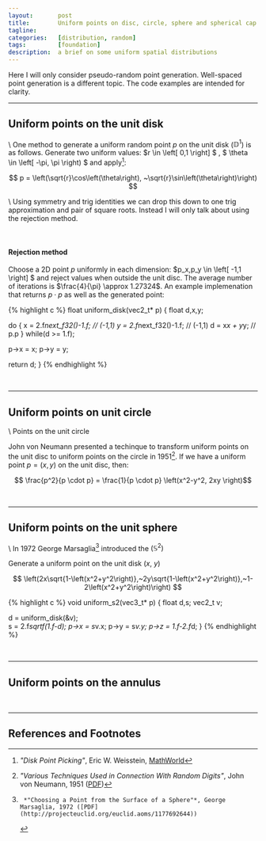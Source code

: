 ```yaml
---
layout:       post
title:        Uniform points on disc, circle, sphere and spherical cap
tagline:      
categories:   [distribution, random]
tags:         [foundation]
description:  a brief on some uniform spatial distributions
---
```


Here I will only consider pseudo-random point generation.  Well-spaced point generation is a different topic.  The code examples are intended for clarity.

------

Uniform points on the unit disk
------

\\
One method to generate a uniform random point $p$ on the unit disk ($\mathbb{D}^1$) is as follows.  Generate two uniform values: $r \in \left[ 0,1 \right] $ , $ \theta \in \left[ -\pi, \pi \right) $ and apply[^mwDisc]:

$$ p = \left(\sqrt{r}\cos\left(\theta\right), ~\sqrt{r}\sin\left(\theta\right)\right) $$

\\
Using symmetry and trig identities we can drop this down to one trig approximation and pair of square roots.  Instead I will only talk about using the rejection method.

<br>

#### Rejection method

Choose a 2D point $p$ uniformly in each dimension: $p_x,p_y \in \left[ -1,1 \right] $ and reject values when outside the unit disc.  The average number of iterations is $\frac{4}{\pi} \approx 1.27324$.  An example implemenation that returns $p \cdot p$ as well as the generated point:

{% highlight c %}
float uniform_disk(vec2_t* p)
{
  float d,x,y;

  do {
    x = 2.f*next_f32()-1.f;   // (-1,1)
    y = 2.f*next_f32()-1.f;   // (-1,1)
    d = x*x + y*y;            // p.p
  } while(d >= 1.f);

  p->x = x;
  p->y = y;

  return d;
}
{% endhighlight %}


<br>

------

Uniform points on unit circle
------

\\
Points on the unit circle 

John von Neumann presented a techinque to transform uniform points on the unit disc to uniform points on the circle in 1951[^jvnCircle].  If we have a uniform point $p = \left(x,y \right)$ on the unit disc, then:

$$ \frac{p^2}{p \cdot p} = \frac{1}{p \cdot p}  \left(x^2-y^2, 2xy \right)$$


<br>

------

Uniform points on the unit sphere 
------

\\
In 1972 George Marsaglia[^gm] introduced the $\left(\mathbb{S}^2\right)$

Generate a uniform point on the unit disk $\left(x,~y\right)$


$$
   \left(2x\sqrt{1-\left(x^2+y^2\right)},~2y\sqrt{1-\left(x^2+y^2\right)},~1-2\left(x^2+y^2\right)\right)
$$


{% highlight c %}
void uniform_s2(vec3_t* p)
{
  float d,s;
  vec2_t v;

  d = uniform_disk(&v);  
  s = 2.f*sqrtf(1.f-d);
  p->x = s*v.x;
  p->y = s*v.y;
  p->z = 1.f-2.f*d;
}
{% endhighlight %}



<br>

------

Uniform points on the annulus
------

<br>

------

References and Footnotes
------

[^mwDisc]:   *"Disk Point Picking"*, Eric W. Weisstein, [MathWorld](http://mathworld.wolfram.com/DiskPointPicking.html)
[^mwCircle]: *"Circle Point Picking"*, Eric W. Weisstein, [MathWorld](http://mathworld.wolfram.com/CirclePointPicking.html)
[^jvnCircle]: *"Various Techniques Used in Connection With Random Digits"*, John von Neumann, 1951 ([PDF](https://dornsifecms.usc.edu/assets/sites/520/docs/VonNeumann-ams12p36-38.pdf))
[^gm]:     *"Choosing a Point from the Surface of a Sphere"*, George Marsaglia, 1972 ([PDF](http://projecteuclid.org/euclid.aoms/1177692644))